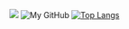 ![](https://github-profile-summary-cards.vercel.app/api/cards/profile-details?username=mikitosina1&theme=synthwave)
![My GitHub](https://github-readme-stats.vercel.app/api?username=mikitosina1&show_icons=true&theme=synthwave)
[![Top Langs](https://github-readme-stats.vercel.app/api/top-langs/?username=mikitosina1&theme=synthwave&layout=compact)](https://github.com/anuraghazra/github-readme-stats)
